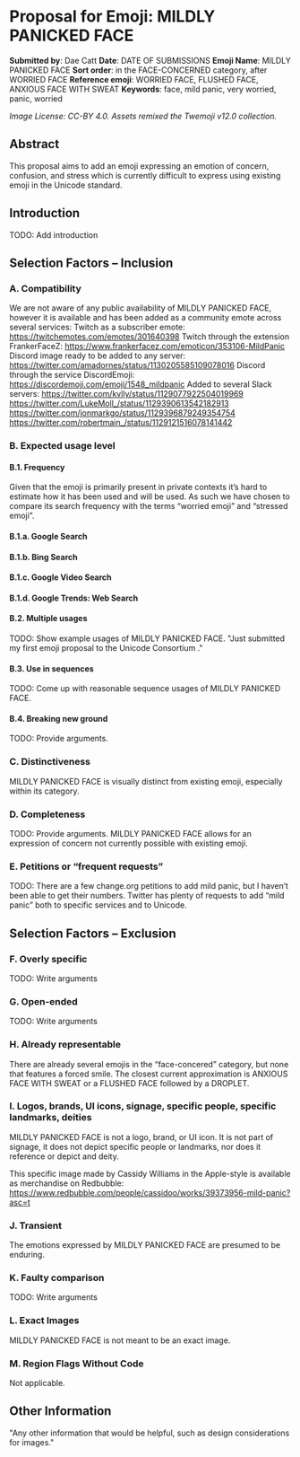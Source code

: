 # Proposal for Emoji: MILDLY PANICKED FACE
**Submitted by**: Dae Catt
**Date**: DATE OF SUBMISSIONS
**Emoji Name**: MILDLY PANICKED FACE
**Sort order**: in the FACE-CONCERNED category, after WORRIED FACE
**Reference emoji**: WORRIED FACE, FLUSHED FACE, ANXIOUS FACE WITH SWEAT
**Keywords**: face, mild panic, very worried, panic, worried



*Image License: CC-BY 4.0. Assets remixed the Twemoji v12.0 collection.*
## Abstract
This proposal aims to add an emoji expressing an emotion of concern, confusion, and stress which is currently difficult to express using existing emoji in the Unicode standard.

## Introduction
TODO: Add introduction

## Selection Factors – Inclusion

### A. Compatibility
We are not aware of any public availability of MILDLY PANICKED FACE, however it is available and has been added as a community emote across several services:
Twitch as a subscriber emote:
https://twitchemotes.com/emotes/301640398
Twitch through the extension FrankerFaceZ: https://www.frankerfacez.com/emoticon/353106-MildPanic
Discord image ready to be added to any server:
https://twitter.com/amadornes/status/1130205585109078016
Discord through the service DiscordEmoji:
https://discordemoji.com/emoji/1548_mildpanic
Added to several Slack servers:
https://twitter.com/kvlly/status/1129077922504019969
https://twitter.com/LukeMoll_/status/1129390613542182913
https://twitter.com/jonmarkgo/status/1129396879249354754
https://twitter.com/robertmain_/status/1129121516078141442

### B. Expected usage level

#### B.1. Frequency
Given that the emoji is primarily present in private contexts it’s hard to estimate how it has been used and will be used. As such we have chosen to compare its search frequency with the terms “worried emoji” and “stressed emoji”.

#### B.1.a. Google Search

#### B.1.b. Bing Search

#### B.1.c. Google Video Search

#### B.1.d. Google Trends: Web Search

#### B.2. Multiple usages
TODO: Show example usages of MILDLY PANICKED FACE.
"Just submitted my first emoji proposal to the Unicode Consortium ."

#### B.3. Use in sequences
TODO: Come up with reasonable sequence usages of MILDLY PANICKED FACE.

#### B.4. Breaking new ground
TODO: Provide arguments.

### C. Distinctiveness
MILDLY PANICKED FACE is visually distinct from existing emoji, especially within its category.

### D. Completeness
TODO: Provide arguments.
MILDLY PANICKED FACE allows for an expression of concern not currently possible with existing emoji.

### E. Petitions or “frequent requests”
TODO: There are a few change.org petitions to add mild panic, but I haven’t been able to get their numbers. Twitter has plenty of requests to add “mild panic” both to specific services and to Unicode.

## Selection Factors – Exclusion

### F. Overly specific
TODO: Write arguments

### G. Open-ended
TODO: Write arguments

### H. Already representable
There are already several emojis in the “face-concered” category, but none that features a forced smile. The closest current approximation is ANXIOUS FACE WITH SWEAT or a FLUSHED FACE followed by a DROPLET. 

### I. Logos, brands, UI icons, signage, specific people, specific landmarks, deities
MILDLY PANICKED FACE is not a logo, brand, or UI icon. It is not part of signage, it does not depict specific people or landmarks, nor does it reference or depict and deity.

This specific image made by Cassidy Williams in the Apple-style is available as merchandise on Redbubble:
https://www.redbubble.com/people/cassidoo/works/39373956-mild-panic?asc=t

### J. Transient
The emotions expressed by MILDLY PANICKED FACE are presumed to be enduring.

### K. Faulty comparison
TODO: Write arguments

### L. Exact Images
MILDLY PANICKED FACE is not meant to be an exact image.

### M. Region Flags Without Code
Not applicable.

## Other Information
"Any other information that would be helpful, such as design considerations for images."
